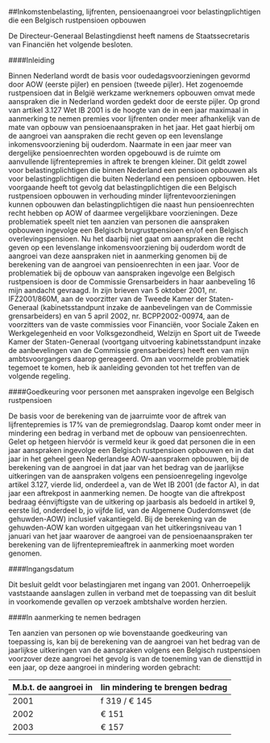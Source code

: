 <meta http-equiv='Content-Type' content='text/html; charset=utf-8' />

##Inkomstenbelasting, lijfrenten, pensioenaangroei voor belastingplichtigen die een Belgisch rustpensioen opbouwen

De Directeur-Generaal Belastingdienst heeft namens de Staatssecretaris van Financiën het volgende besloten.     

####Inleiding

Binnen Nederland wordt de basis voor oudedagsvoorzieningen gevormd door AOW (eerste pijler) en pensioen (tweede pijler). Het zogenoemde rustpensioen dat in België werkzame werknemers opbouwen omvat mede aanspraken die in Nederland worden gedekt door de eerste pijler. Op grond van artikel 3.127 Wet IB 2001 is de hoogte van de in een jaar maximaal in aanmerking te nemen premies voor lijfrenten onder meer afhankelijk van de mate van opbouw van pensioenaanspraken in het jaar. Het gaat hierbij om de aangroei van aanspraken die recht geven op een levenslange inkomensvoorziening bij ouderdom. Naarmate in een jaar meer van dergelijke pensioenrechten worden opgebouwd is de ruimte om aanvullende lijfrentepremies in aftrek te brengen kleiner. Dit geldt zowel voor belastingplichtigen die binnen Nederland een pensioen opbouwen als voor belastingplichtigen die buiten Nederland een pensioen opbouwen. Het voorgaande heeft tot gevolg dat belastingplichtigen die een Belgisch rustpensioen opbouwen in verhouding minder lijfrentevoorzieningen kunnen opbouwen dan belastingplichtigen die naast hun pensioenrechten recht hebben op AOW of daarmee vergelijkbare voorzieningen. Deze problematiek speelt niet ten aanzien van personen die aanspraken opbouwen ingevolge een Belgisch brugrustpensioen en/of een Belgisch overlevingspensioen. Nu het daarbij niet gaat om aanspraken die recht geven op een levenslange inkomensvoorziening bij ouderdom wordt de aangroei van deze aanspraken niet in aanmerking genomen bij de berekening van de aangroei van pensioenrechten in een jaar. Voor de problematiek bij de opbouw van aanspraken ingevolge een Belgisch rustpensioen is door de Commissie Grensarbeiders in haar aanbeveling 16 mijn aandacht gevraagd. In zijn brieven van 5 oktober 2001, nr. IFZ2001/860M, aan de voorzitter van de Tweede Kamer der Staten-Generaal (kabinetsstandpunt inzake de aanbevelingen van de Commissie grensarbeiders) en van 5 april 2002, nr. BCPP2002-00974, aan de voorzitters van de vaste commissies voor Financiën, voor Sociale Zaken en Werkgelegenheid en voor Volksgezondheid, Welzijn en Sport uit de Tweede Kamer der Staten-Generaal (voortgang uitvoering kabinetsstandpunt inzake de aanbevelingen van de Commissie grensarbeiders) heeft een van mijn ambtsvoorgangers daarop gereageerd. Om aan voormelde problematiek tegemoet te komen, heb ik aanleiding gevonden tot het treffen van de volgende regeling.    

####Goedkeuring voor personen met aanspraken ingevolge een Belgisch rustpensioen

De basis voor de berekening van de jaarruimte voor de aftrek van lijfrentepremies is 17% van de premiegrondslag. Daarop komt onder meer in mindering een bedrag in verband met de opbouw van pensioenrechten. Gelet op hetgeen hiervóór is vermeld keur ik goed dat personen die in een jaar aanspraken ingevolge een Belgisch rustpensioen opbouwen en in dat jaar in het geheel geen Nederlandse AOW-aanspraken opbouwen, bij de berekening van de aangroei in dat jaar van het bedrag van de jaarlijkse uitkeringen van de aanspraken volgens een pensioenregeling ingevolge artikel 3.127, vierde lid, onderdeel a, van de Wet IB 2001 (de factor A), in dat jaar een aftrekpost in aanmerking nemen. De hoogte van die aftrekpost bedraag éénvijftigste van de uitkering op jaarbasis als bedoeld in artikel 9, eerste lid, onderdeel b, jo vijfde lid, van de Algemene Ouderdomswet (de gehuwden-AOW) inclusief vakantiegeld. Bij de berekening van de gehuwden-AOW kan worden uitgegaan van het uitkeringsniveau van 1 januari van het jaar waarover de aangroei van de pensioenaanspraken ter berekening van de lijfrentepremieaftrek in aanmerking moet worden genomen.    

####Ingangsdatum

Dit besluit geldt voor belastingjaren met ingang van 2001. Onherroepelijk vaststaande aanslagen zullen in verband met de toepassing van dit besluit in voorkomende gevallen op verzoek ambtshalve worden herzien.    

####In aanmerking te nemen bedragen

Ten aanzien van personen op wie bovenstaande goedkeuring van toepassing is, kan bij de berekening van de aangroei van het bedrag van de jaarlijkse uitkeringen van de aanspraken volgens een Belgisch rustpensioen voorzover deze aangroei het gevolg is van de toeneming van de diensttijd in een jaar, op deze aangroei in mindering worden gebracht:  

|  M.b.t. de aangroei in   | Iin mindering te brengen bedrag   |
|:---|:---|
| 2001  | f 319 / € 145  |
| 2002  | € 151  |
| 2003  | € 157  |

